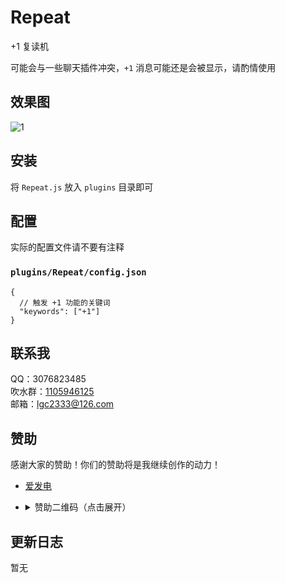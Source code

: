 <!-- markdownlint-disable MD033 MD036 -->

# Repeat

+1 复读机

可能会与一些聊天插件冲突，`+1` 消息可能还是会被显示，请酌情使用

## 效果图

![1](https://media.githubusercontent.com/media/lgc-LLSEDev/readme/main/Repeat/1673947551735.gif)

## 安装

将 `Repeat.js` 放入 `plugins` 目录即可

## 配置

实际的配置文件请不要有注释

### `plugins/Repeat/config.json`

```jsonc
{
  // 触发 +1 功能的关键词
  "keywords": ["+1"]
}
```

## 联系我

QQ：3076823485  
吹水群：[1105946125](https://jq.qq.com/?_wv=1027&k=Z3n1MpEp)  
邮箱：<lgc2333@126.com>

## 赞助

感谢大家的赞助！你们的赞助将是我继续创作的动力！

- [爱发电](https://afdian.net/@lgc2333)
- <details>
    <summary>赞助二维码（点击展开）</summary>

  ![讨饭](https://raw.githubusercontent.com/lgc2333/ShigureBotMenu/master/src/imgs/sponsor.png)

  </details>

## 更新日志

暂无
